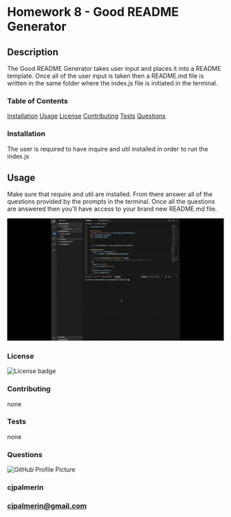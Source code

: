 # Homework 8 - Good README Generator

## Description

The Good README Generator takes user input and places it into a README template. Once all of the user input is taken then a README.md file is written in the same folder where the index.js file is initiated in the terminal.

### Table of Contents

[Installation](#installation)
[Usage](#usage)
[License](#license)
[Contributing](#contributing)
[Tests](#tests)
[Questions](#questions)

### Installation

The user is required to have inquire and util installed in order to run the index.js

## Usage

Make sure that require and util are installed. From there answer all of the questions provided by the prompts in the terminal. Once all the questions are answered then you'll have access to your brand new README.md file.

![Demo GIf](https://github.com/cjpalmerin/Homework-8/blob/master/Homework-8-DEMO.gif?raw=true)


### License

![License badge](https://img.shields.io/badge/license-MIT-green)

### Contributing

none

### Tests

none

### Questions
![GitHub Profile Picture](https://avatars1.githubusercontent.com/u/59744231?s=460&u=9bfb37ce20b387113812deecd35083ffc6756e15&v=4)
### cjpalmerin
### cjpalmerin@gmail.com

